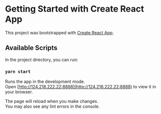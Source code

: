 # Getting Started with Create React App

This project was bootstrapped with [Create React App](https://github.com/facebook/create-react-app).

## Available Scripts

In the project directory, you can run:

### `yarn start`

Runs the app in the development mode.\
Open [http://124.218.222.22:8888](http://124.218.222.22:8888) to view it in your browser.

The page will reload when you make changes.\
You may also see any lint errors in the console.